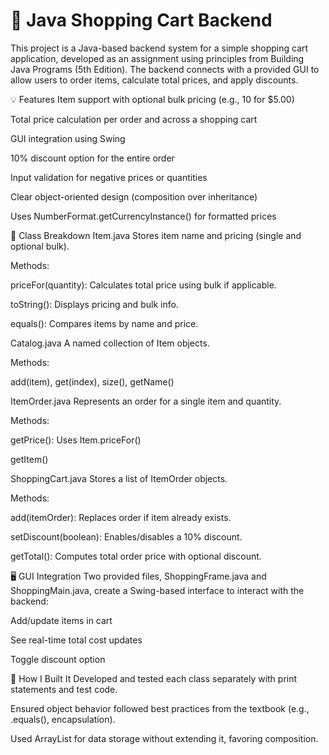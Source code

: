 # 🛒 Java Shopping Cart Backend

This project is a Java-based backend system for a simple shopping cart application, developed as an assignment using principles from Building Java Programs (5th Edition). The backend connects with a provided GUI to allow users to order items, calculate total prices, and apply discounts.

💡 Features
Item support with optional bulk pricing (e.g., 10 for $5.00)

Total price calculation per order and across a shopping cart

GUI integration using Swing

10% discount option for the entire order

Input validation for negative prices or quantities

Clear object-oriented design (composition over inheritance)

Uses NumberFormat.getCurrencyInstance() for formatted prices

🧱 Class Breakdown
Item.java
Stores item name and pricing (single and optional bulk).

Methods:

priceFor(quantity): Calculates total price using bulk if applicable.

toString(): Displays pricing and bulk info.

equals(): Compares items by name and price.

Catalog.java
A named collection of Item objects.

Methods:

add(item), get(index), size(), getName()

ItemOrder.java
Represents an order for a single item and quantity.

Methods:

getPrice(): Uses Item.priceFor()

getItem()

ShoppingCart.java
Stores a list of ItemOrder objects.

Methods:

add(itemOrder): Replaces order if item already exists.

setDiscount(boolean): Enables/disables a 10% discount.

getTotal(): Computes total order price with optional discount.

🖥️ GUI Integration
Two provided files, ShoppingFrame.java and ShoppingMain.java, create a Swing-based interface to interact with the backend:

Add/update items in cart

See real-time total cost updates

Toggle discount option

🧪 How I Built It
Developed and tested each class separately with print statements and test code.

Ensured object behavior followed best practices from the textbook (e.g., .equals(), encapsulation).

Used ArrayList for data storage without extending it, favoring composition.
